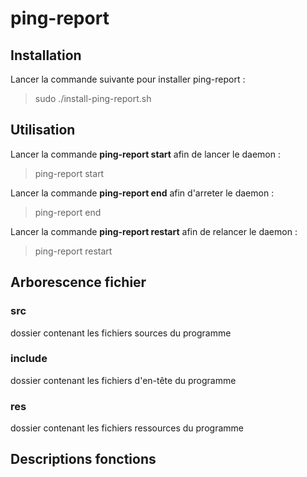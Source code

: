 # ping-report

## Installation

Lancer la commande suivante pour installer ping-report :
> sudo ./install-ping-report.sh

## Utilisation

Lancer la commande **ping-report start** afin de lancer le daemon :
> ping-report start

Lancer la commande **ping-report end** afin d'arreter le daemon :
> ping-report end

Lancer la commande **ping-report restart** afin de relancer le daemon :
> ping-report restart

## Arborescence fichier

### src
dossier contenant les fichiers sources du programme
### include
dossier contenant les fichiers d'en-tête du programme
### res
dossier contenant les fichiers ressources du programme 

## Descriptions fonctions
